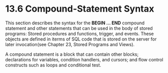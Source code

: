 # 13.6 Compound-Statement Syntax
This section describes the syntax for the **BEGIN ... END** compound statement and other statements that can be used in the body of stored programs: Stored procedures and functions, trigger, and events. These objects are defined in iterms of SQL code that is stored on the server for later invocation(see Chapter 23, Stored Programs and Views).

A compound statement is a block that can contain other blocks; declarations for variables, condition handlers, and cursors; and flow control constructs such as loops and conditional test.